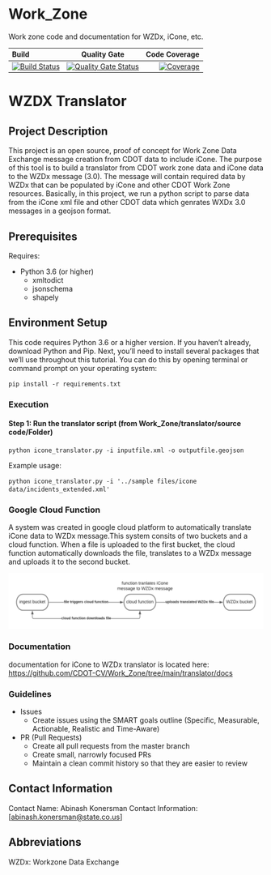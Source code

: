 # Work_Zone
Work zone code and documentation for WZDx, iCone, etc.


| Build       | Quality Gate     | Code Coverage     |
| :------------- | :----------: | -----------: |
| [![Build Status](https://travis-ci.com/CDOT-CV/Work_Zone.svg?branch=dev)](https://travis-ci.com/CDOT-CV/Work_Zone)| [![Quality Gate Status](https://sonarcloud.io/api/project_badges/measure?branch=dev&project=CDOT-CV_Work_Zone&metric=alert_status)](https://sonarcloud.io/dashboard?id=CDOT-CV_Work_Zone&branch=dev) | [![Coverage](https://sonarcloud.io/api/project_badges/measure?branch=dev&project=CDOT-CV_Work_Zone&metric=coverage)](https://sonarcloud.io/dashboard?id=CDOT-CV_Work_Zone&branch=dev)   |



# WZDX Translator

## Project Description

This project is an open source, proof of concept for Work Zone Data Exchange message creation from CDOT data to include iCone. The purpose of this tool is to  build a translator from CDOT work zone data and iCone data to the WZDx message (3.0). The message will contain required data by WZDx that can be populated by iCone and other CDOT Work Zone resources. Basically, in this project, we run a python script to parse data from the iCone xml file and other CDOT data which genrates WXDx 3.0 messages in a geojson format.

## Prerequisites

Requires:

- Python 3.6 (or higher)
  - xmltodict
  - jsonschema
  - shapely
   
  
## Environment Setup

This code requires Python 3.6 or a higher version. If you haven’t already, download Python and Pip. Next, you’ll need to install several packages that we’ll use throughout this tutorial. You can do this by opening terminal or command prompt on your operating system:

```
pip install -r requirements.txt
```



### Execution

#### Step 1: Run the translator script (from Work_Zone/translator/source code/Folder)

```
python icone_translator.py -i inputfile.xml -o outputfile.geojson
```
Example usage:
```
python icone_translator.py -i '../sample files/icone data/incidents_extended.xml' 
```
### Google Cloud Function

A system was created in google cloud platform to automatically translate iCone data to WZDx message.This system consits of two buckets and a cloud function.
When a file is uploaded to the first bucket, the cloud function automatically downloads the file, translates to a WZDx message and uploads it to the second bucket.

![alt text](https://github.com/CDOT-CV/Work_Zone/blob/dev/translator/GCP_cloud_function/iCone%20Translator%20block%20diagram.png)

### Documentation

documentation for iCone to WZDx translator is located here: https://github.com/CDOT-CV/Work_Zone/tree/main/translator/docs

### Guidelines

- Issues
  - Create issues using the SMART goals outline (Specific, Measurable, Actionable, Realistic and Time-Aware)
- PR (Pull Requests)
  - Create all pull requests from the master branch
  - Create small, narrowly focused PRs
  - Maintain a clean commit history so that they are easier to review
  
  
## Contact Information

Contact Name: Abinash Konersman
Contact Information: [abinash.konersman@state.co.us]

## Abbreviations

WZDx: Workzone Data Exchange

